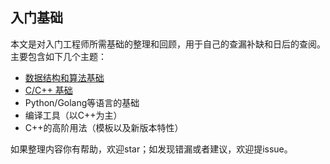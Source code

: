 ## 入门基础

本文是对入门工程师所需基础的整理和回顾，用于自己的查漏补缺和日后的查阅。主要包含如下几个主题：
* [数据结构和算法基础](./DSA/readme.md)
* [C/C++ 基础](./CPP/readme.md)
* Python/Golang等语言的基础
* 编译工具（以C++为主）
* C++的高阶用法（模板以及新版本特性）

如果整理内容你有帮助，欢迎star；如发现错漏或者建议，欢迎提issue。
